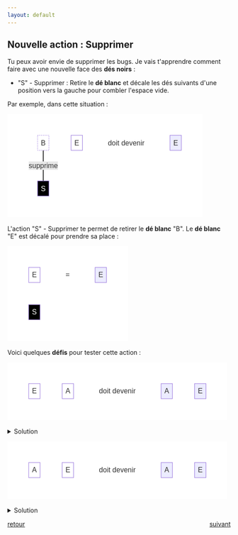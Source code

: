 ```yaml
---
layout: default
---
```


<div markdown="1">

## Nouvelle action : Supprimer

Tu peux avoir envie de supprimer les bugs. Je vais t'apprendre comment faire avec une nouvelle face des **dés noirs** :

* "S" - Supprimer : Retire le **dé blanc** et décale les dés suivants d'une position vers la gauche pour combler l'espace vide.

Par exemple, dans cette situation :

![](assets/Sa.png)

L'action "S" - Supprimer te permet de retirer le **dé blanc** "B". Le **dé blanc** "E" est décalé pour prendre sa place :

![](assets/Sb.png)

</div>

<div markdown="1">

Voici quelques **défis** pour tester cette action :

![](assets/4.png)

<details markdown="on">
<summary>Solution</summary>

<img src="assets/4s.png" alt="">
</details>

![](assets/5.png)

<details markdown="on">
<summary>Solution</summary>

<img src="assets/5s.png" alt="">
</details>

</div>

<div markdown="1" style="grid-column: 1 / -1; display: flex; justify-content: space-between">

[retour](./4)

[suivant](./6)

</div>
